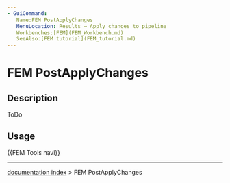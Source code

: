 ```yaml
---
- GuiCommand:
   Name:FEM PostApplyChanges
   MenuLocation: Results → Apply changes to pipeline
   Workbenches:[FEM](FEM_Workbench.md)
   SeeAlso:[FEM tutorial](FEM_tutorial.md)
---
```


# FEM PostApplyChanges

## Description

ToDo

## Usage




 {{FEM Tools navi}}

---
[documentation index](../README.md) > FEM PostApplyChanges
